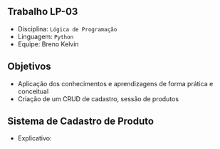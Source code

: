 ## Trabalho LP-03
- Disciplina: `Lógica de Programação`
- Linguagem: `Python`
- Equipe: Breno Kelvin

## Objetivos
- Aplicação dos conhecimentos e aprendizagens de forma prática e conceitual
- Criação de um CRUD de cadastro, sessão de produtos

## Sistema de Cadastro de Produto
- Explicativo: 
